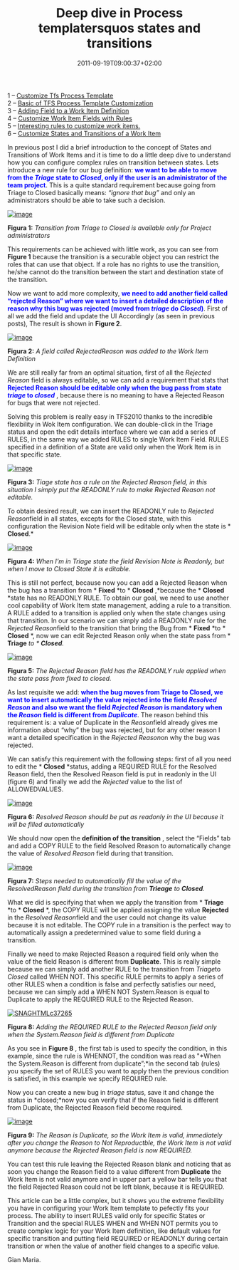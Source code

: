 ﻿---
title: "Deep dive in Process templatersquos states and transitions"
description: ""
date: 2011-09-19T09:00:37+02:00
draft: false
tags: [Process Template,Tfs]
categories: [Tfs]
---
1 – [Customize Tfs Process Template](http://www.codewrecks.com/blog/index.php/2011/06/22/customize-tfs-process-template/)  
2 – [Basic of TFS Process Template Customization](http://www.codewrecks.com/blog/index.php/2011/06/23/basic-of-tfs-process-template-customization/)  
3 – [Adding Field to a Work Item Definition](http://www.codewrecks.com/blog/index.php/2011/06/24/customization-of-tfs-process-template-adding-field-to-a-work-item-definition/)  
4 – [Customize Work Item Fields with Rules](http://www.codewrecks.com/blog/index.php/2011/06/25/customize-work-items-fields-with-rules/)  
5 – [Interesting rules to customize work items.](http://www.codewrecks.com/blog/index.php/2011/06/27/interesting-rules-to-customize-work-items/)  
6 – [Customize States and Transitions of a Work Item](http://www.codewrecks.com/blog/index.php/2011/06/30/customize-state-and-transitions-of-a-work-item/)

In previous post I did a brief introduction to the concept of States and Transitions of Work Items and it is time to do a little deep dive to understand how you can configure complex rules on transition between states. Lets introduce a new rule for our bug definition: <font color="#0000ff"><strong>we want to be able to move from the <em>Triage </em>state to <em>Closed</em>, only if the user is an administrator of the team project</strong></font>. This is a quite standard requirement because going from Triage to Closed basically means: *“ignore that bug”* and only an administrators should be able to take such a decision.

[![image](http://blogs.ugidotnet.org/images/blogs_ugidotnet_org/rgm/Windows-Live-Writer/a767ea96c8c5_E621/image_thumb.png "image")](http://blogs.ugidotnet.org/images/blogs_ugidotnet_org/rgm/Windows-Live-Writer/a767ea96c8c5_E621/image_2.png)

 **Figura 1:** *Transition from Triage to Closed is available only for Project administrators*

This requirements can be achieved with little work, as you can see from  **Figure 1** because the transition is a securable object you can restrict the roles that can use that object. If a role has no rights to use the transition, he/she cannot do the transition between the start and destination state of the transition.

Now we want to add more complexity,  **<font color="#0000ff">we need to add another field called “rejected Reason” where we want to insert a detailed description of the reason why this bug was rejected</font>** <font color="#0000ff"><strong>(moved from <em>triage</em> do <em>Closed</em>)</strong></font>. First of all we add the field and update the UI Accordingly (as seen in previous posts), The result is shown in  **Figure 2**.

[![image](https://www.codewrecks.com/blog/wp-content/uploads/2011/09/image_thumb2.png "image")](https://www.codewrecks.com/blog/wp-content/uploads/2011/09/image2.png)

 **Figura 2:** *A field called RejectedReason was added to the Work Item Definition*

We are still really far from an optimal situation, first of all the *Rejected Reason* field is always editable, so we can add a requirement that stats that  **<font color="#0000ff">Rejected Reason should be editable only when the bug pass from state <em>triage </em>to <em>closed</em></font>** , because there is no meaning to have a Rejected Reason for bugs that were not rejected.

Solving this problem is really easy in TFS2010 thanks to the incredible flexibility in Wok Item configuration. We can double-click in the Triage status and open the edit details interface where we can add a series of RULES, in the same way we added RULES to single Work Item Field. RULES specified in a definition of a State are valid only when the Work Item is in that specific state.

[![image](http://blogs.ugidotnet.org/images/blogs_ugidotnet_org/rgm/Windows-Live-Writer/a767ea96c8c5_E621/image_thumb_2.png "image")](http://blogs.ugidotnet.org/images/blogs_ugidotnet_org/rgm/Windows-Live-Writer/a767ea96c8c5_E621/image_6.png)

 **Figura 3:** *Tiage state has a rule on the Rejected Reason field, in this situation I simply put the READONLY rule to make Rejected Reason not editable.*

To obtain desired result, we can insert the READONLY rule to *Rejected Reason*field in all states, excepts for the Closed state, with this configuration the Revision Note field will be editable only when the state is * **Closed**.*

[![image](https://www.codewrecks.com/blog/wp-content/uploads/2011/09/image_thumb3.png "image")](https://www.codewrecks.com/blog/wp-content/uploads/2011/09/image3.png)

 **Figura 4:** *When I’m in Triage state the field Revision Note is Readonly, but when I move to Closed State it is editable.*

This is still not perfect, because now you can add a Rejected Reason when the bug has a transition from * **Fixed** *to * **Closed** ,*because the * **Closed** *state has no READONLY RULE. To obtain our goal, we need to use another cool capability of Work Item state management, adding a rule to a transition. A RULE added to a transition is applied only when the state changes using that transition. In our scenario we can simply add a READONLY rule for the *Rejected Reason*field to the transition that bring the Bug from * **Fixed** *to * **Closed** *, now we can edit Rejected Reason only when the state pass from * **Triage** *to * **Closed**.*

[![image](https://www.codewrecks.com/blog/wp-content/uploads/2011/09/image_thumb4.png "image")](https://www.codewrecks.com/blog/wp-content/uploads/2011/09/image4.png)

 **Figura 5:** *The Rejected Reason field has the READONLY rule applied when the state pass from fixed to closed.*

As last requisite we add:  **<font color="#0000ff">when the bug moves from Triage to Closed, we want to insert automatically the value rejected into the field <em>Resolved Reason</em> and also we want the field <em>Rejected Reason </em>is mandatory when the <em>Reason </em>field is different from <em>Duplicate</em></font>**. The reason behind this requirement is: a value of Duplicate in the *Reason*field already gives me information about “why” the bug was rejected, but for any other reason I want a detailed specification in the *Rejected Reason*on why the bug was rejected.

We can satisfy this requirement with the following steps: first of all you need to edit the * **Closed** *status, adding a REQUIRED RULE for the Resolved Reason field, then the Resolved Reason field is put in readonly in the UI (figure 6) and finally we add the *Rejected* value to the list of ALLOWEDVALUES.

[![image](http://blogs.ugidotnet.org/images/blogs_ugidotnet_org/rgm/Windows-Live-Writer/a767ea96c8c5_E621/image_thumb_5.png "image")](http://blogs.ugidotnet.org/images/blogs_ugidotnet_org/rgm/Windows-Live-Writer/a767ea96c8c5_E621/image_12.png)

 **Figura 6:** *Resolved Reason should be put as readonly in the UI because it will be filled automatically*

We should now open the  **definition of the transition** , select the “Fields” tab and add a COPY RULE to the field Resolved Reason to automatically change the value of *Resolved Reason* field during that transition.

[![image](https://www.codewrecks.com/blog/wp-content/uploads/2011/09/image_thumb5.png "image")](https://www.codewrecks.com/blog/wp-content/uploads/2011/09/image5.png)

 **Figura 7:** *Steps needed to automatically fill the value of the ResolvedReason field during the transition from  **Trieage** to  **Closed**.*

What we did is specifying that when we apply the transition from * **Triage** *to * **Closed** *, the COPY RULE will be applied assigning the value  **Rejected** in the *Resolved Reason*field and the user could not change its value because it is not editable. The COPY rule in a transition is the perfect way to automatically assign a predetermined value to some field during a transition.

Finally we need to make Rejected Reason a required field only when the value of the field Reason is different from  **Duplicate**. This is really simple because we can simply add another RULE to the transition from *Triage*to *Closed* called WHEN NOT. This specific RULE permits to apply a series of other RULES when a condition is false and perfectly satisfies our need, because we can simply add a WHEN NOT System.Reason is equal to Duplicate to apply the REQUIRED RULE to the Rejected Reason.

[![SNAGHTMLc37265](http://blogs.ugidotnet.org/images/blogs_ugidotnet_org/rgm/Windows-Live-Writer/a767ea96c8c5_E621/SNAGHTMLc37265_thumb.png "SNAGHTMLc37265")](http://blogs.ugidotnet.org/images/blogs_ugidotnet_org/rgm/Windows-Live-Writer/a767ea96c8c5_E621/SNAGHTMLc37265.png)

 **Figura 8:** *Adding the REQUIRED RULE to the Rejected Reason field only when the System.Reason field is different from Duplicate*

As you see in  **Figure 8** , the first tab is used to specify the condition, in this example, since the rule is WHENNOT, the condition was read as "*When the System.Reason is different from duplicate”;*in the second tab (rules) you specify the set of RULES you want to apply then the previous condition is satisfied, in this example we specify REQUIRED rule.

Now you can create a new bug in *triage* status, save it and change the status in *closed;*now you can verify that if the Reason field is different from Duplicate, the Rejected Reason field become required.

[![image](https://www.codewrecks.com/blog/wp-content/uploads/2011/09/image_thumb6.png "image")](https://www.codewrecks.com/blog/wp-content/uploads/2011/09/image6.png)

 **Figura 9:** *The Reason is Duplicate, so the Work Item is valid, immediately after you change the Reason to Not Reproductble, the Work Item is not valid anymore because the Rejected Reason field is now REQUIRED.*

You can test this rule leaving the Rejected Reason blank and noticing that as soon you change the Reason field to a value different from  **Duplicate** the Work Item is not valid anymore and in upper part a yellow bar tells you that the field Rejected Reason could not be left blank, because it is REQUIRED.

This article can be a little complex, but it shows you the extreme flexibility you have in configuring your Work Item template to pefectly fits your process. The ability to insert RULES valid only for specific States or Transition and the special RULES WHEN and WHEN NOT permits you to create complex logic for your Work Item definition, like default values for specific transition and putting field REQUIRED or READONLY during certain transition or when the value of another field changes to a specific value.

Gian Maria.
